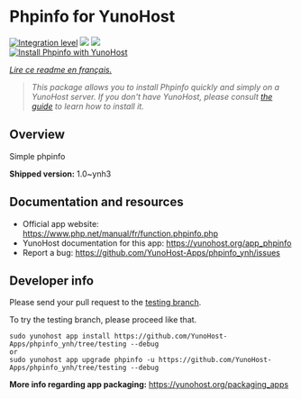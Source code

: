 <!--
N.B.: This README was automatically generated by https://github.com/YunoHost/apps/tree/master/tools/README-generator
It shall NOT be edited by hand.
-->

# Phpinfo for YunoHost

[![Integration level](https://dash.yunohost.org/integration/phpinfo.svg)](https://dash.yunohost.org/appci/app/phpinfo) ![](https://ci-apps.yunohost.org/ci/badges/phpinfo.status.svg) ![](https://ci-apps.yunohost.org/ci/badges/phpinfo.maintain.svg)  
[![Install Phpinfo with YunoHost](https://install-app.yunohost.org/install-with-yunohost.svg)](https://install-app.yunohost.org/?app=phpinfo)

*[Lire ce readme en français.](./README_fr.md)*

> *This package allows you to install Phpinfo quickly and simply on a YunoHost server.
If you don't have YunoHost, please consult [the guide](https://yunohost.org/#/install) to learn how to install it.*

## Overview

Simple phpinfo

**Shipped version:** 1.0~ynh3



## Documentation and resources

* Official app website: https://www.php.net/manual/fr/function.phpinfo.php
* YunoHost documentation for this app: https://yunohost.org/app_phpinfo
* Report a bug: https://github.com/YunoHost-Apps/phpinfo_ynh/issues

## Developer info

Please send your pull request to the [testing branch](https://github.com/YunoHost-Apps/phpinfo_ynh/tree/testing).

To try the testing branch, please proceed like that.
```
sudo yunohost app install https://github.com/YunoHost-Apps/phpinfo_ynh/tree/testing --debug
or
sudo yunohost app upgrade phpinfo -u https://github.com/YunoHost-Apps/phpinfo_ynh/tree/testing --debug
```

**More info regarding app packaging:** https://yunohost.org/packaging_apps